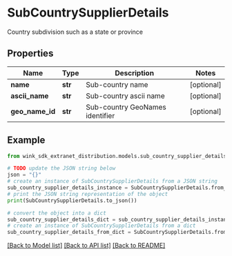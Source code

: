 # SubCountrySupplierDetails

Country subdivision such as a state or province

## Properties

Name | Type | Description | Notes
------------ | ------------- | ------------- | -------------
**name** | **str** | Sub-country name | [optional] 
**ascii_name** | **str** | Sub-country ascii name | [optional] 
**geo_name_id** | **str** | Sub-country GeoNames identifier | [optional] 

## Example

```python
from wink_sdk_extranet_distribution.models.sub_country_supplier_details import SubCountrySupplierDetails

# TODO update the JSON string below
json = "{}"
# create an instance of SubCountrySupplierDetails from a JSON string
sub_country_supplier_details_instance = SubCountrySupplierDetails.from_json(json)
# print the JSON string representation of the object
print(SubCountrySupplierDetails.to_json())

# convert the object into a dict
sub_country_supplier_details_dict = sub_country_supplier_details_instance.to_dict()
# create an instance of SubCountrySupplierDetails from a dict
sub_country_supplier_details_from_dict = SubCountrySupplierDetails.from_dict(sub_country_supplier_details_dict)
```
[[Back to Model list]](../README.md#documentation-for-models) [[Back to API list]](../README.md#documentation-for-api-endpoints) [[Back to README]](../README.md)


